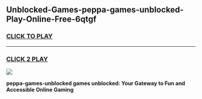
## Unblocked-Games-peppa-games-unblocked-Play-Online-Free-6qtgf
<h3>
<a href="https://premium76.site?title=peppa-games-unblocked&ref=26A">CLICK TO PLAY</a></h3>
<hr>

<h3>
<a href="https://premium76.site?title=peppa-games-unblocked&ref=26A">CLICK 2 PLAY</a>
  
</h3>

<a href="https://premium76.site?title=peppa-games-unblocked&ref=26A"><img src="https://clearcache.store/games.png"></a>


**peppa-games-unblocked games unblocked: Your Gateway to Fun and Accessible Online Gaming**
